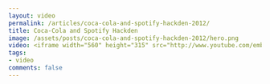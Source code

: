 ```yaml
---
layout: video
permalink: /articles/coca-cola-and-spotify-hackden-2012/
title: Coca-Cola and Spotify Hackden
image: /assets/posts/coca-cola-and-spotify-hackden-2012/hero.png
video: <iframe width="560" height="315" src="http://www.youtube.com/embed/viP-9KHv1fs" frameborder="0" allowfullscreen></iframe>
tags:
- video
comments: false
---
```


<!-- <div class="hero">{% image posts/coca-cola-and-spotify-hackden-2012/hero.png %}</div> -->

<!-- Coca-Cola and Spotify Hackden -->
